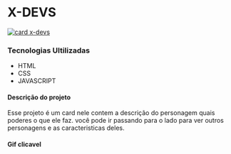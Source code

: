 # X-DEVS
 
 [<img src="/animação.gif" alt="card x-devs">](https://sthefanymerces.github.io/X-DEVS/)

### Tecnologias Ultilizadas 

- HTML
- CSS
- JAVASCRIPT

#### Descrição do projeto
Esse projeto é um card nele contem a descrição do personagem quais poderes o que ele faz. você pode ir passando para o lado para ver outros personagens e as caracteristicas deles.

 #### Gif clicavel 
